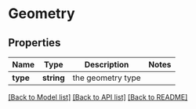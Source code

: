 # Geometry

## Properties
Name | Type | Description | Notes
------------ | ------------- | ------------- | -------------
**type** | **string** | the geometry type | 

[[Back to Model list]](../README.md#documentation-for-models) [[Back to API list]](../README.md#documentation-for-api-endpoints) [[Back to README]](../README.md)


